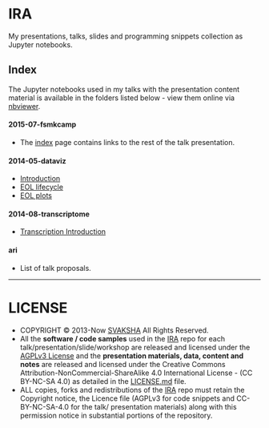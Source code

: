 # IRA

My presentations, talks, slides and programming snippets collection as Jupyter notebooks. 

## Index
The Jupyter notebooks used in my talks with the presentation content material is available in the folders listed below - view them online via [nbviewer](http://nbviewer.ipython.org/github/svaksha/ira/). 

#### 2015-07-fsmkcamp
+ The [index](http://nbviewer.ipython.org/github/svaksha/ira/blob/master/2015-07-fsmkcamp/00_index.ipynb) page contains links to the rest of the talk presentation.

#### 2014-05-dataviz
+ [Introduction](http://nbviewer.ipython.org/github/svaksha/ira/blob/master/2014-05-dataviz/01_DV_IML_intro.ipynb)
+ [EOL lifecycle](http://nbviewer.ipython.org/github/svaksha/ira/blob/master/2014-05-dataviz/02_DV_EOL_lifecycle.ipynb)
+ [EOL plots](http://nbviewer.ipython.org/github/svaksha/ira/blob/master/2014-05-dataviz/03_DV_EOL_plots.ipynb)

#### 2014-08-transcriptome
+ [Transcription Introduction](http://nbviewer.ipython.org/github/svaksha/ira/blob/master/2014-08-transcriptome/01_transcriptome_intro.ipynb)

#### ari
+ List of talk proposals.

----

# LICENSE
+ COPYRIGHT © 2013-Now [SVAKSHA](http://svaksha.com/pages/Bio) All Rights Reserved. 
+ All the __software / code samples__ used in the [IRA](https://github.com/svaksha/ira/) repo for each talk/presentation/slide/workshop are released and licensed under the [AGPLv3 License](http://www.gnu.org/licenses/agpl.html) and the __presentation materials, data, content and notes__ are released and licensed under the Creative Commons Attribution-NonCommercial-ShareAlike 4.0 International License - (CC BY-NC-SA 4.0) as detailed in the [LICENSE.md](https://github.com/svaksha/ira/blob/master/LICENSE.md) file. 
+ ALL copies, forks and redistributions of the [IRA](https://github.com/svaksha/ira/) repo must retain the Copyright notice, the Licence file (AGPLv3 for code snippets and CC-BY-NC-SA-4.0 for the talk/ presentation materials) along with this permission notice in substantial portions of the repository.

